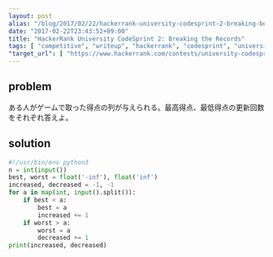 ```yaml
---
layout: post
alias: "/blog/2017/02/22/hackerrank-university-codesprint-2-breaking-best-and-worst-records/"
date: "2017-02-22T23:43:52+09:00"
title: "HackerRank University CodeSprint 2: Breaking the Records"
tags: [ "competitive", "writeup", "hackerrank", "codesprint", "university-codesprint" ]
"target_url": [ "https://www.hackerrank.com/contests/university-codesprint-2/challenges/breaking-best-and-worst-records" ]
---
```


## problem

ある人がゲームで取った得点の列が与えられる。最高得点、最低得点の更新回数をそれぞれ答えよ。

## solution

``` python
#!/usr/bin/env python3
n = int(input())
best, worst = float('-inf'), float('inf')
increased, decreased = -1, -1
for a in map(int, input().split()):
    if best < a:
        best = a
        increased += 1
    if worst > a:
        worst = a
        decreased += 1
print(increased, decreased)
```
